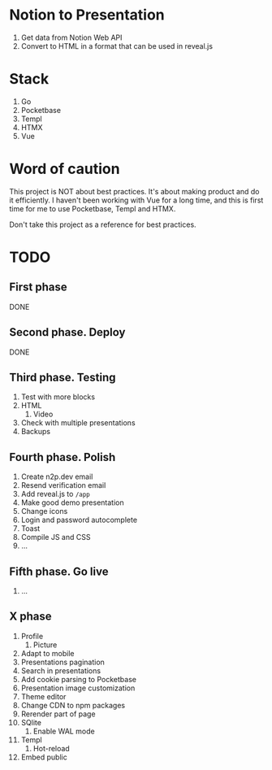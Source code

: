 # Notion to Presentation

1. Get data from Notion Web API
1. Convert to HTML in a format that can be used in reveal.js

# Stack

1. Go
1. Pocketbase
1. Templ
1. HTMX
1. Vue

# Word of caution

This project is NOT about best practices. It's about making product
and do it efficiently. I haven't been working with Vue for a long time,
and this is first time for me to use Pocketbase, Templ and HTMX.

Don't take this project as a reference for best practices.

# TODO

## First phase

DONE

## Second phase. Deploy

DONE

## Third phase. Testing

1. Test with more blocks
1. HTML
    1. Video
1. Check with multiple presentations
1. Backups

## Fourth phase. Polish

1. Create n2p.dev email
1. Resend verification email
1. Add reveal.js to `/app`
1. Make good demo presentation
1. Change icons
1. Login and password autocomplete
1. Toast
1. Compile JS and CSS
1. ...

## Fifth phase. Go live

1. ...

## X phase

1. Profile
    1. Picture
1. Adapt to mobile
1. Presentations pagination
1. Search in presentations
1. Add cookie parsing to Pocketbase
1. Presentation image customization
1. Theme editor
1. Change CDN to npm packages
1. Rerender part of page
1. SQlite
    1. Enable WAL mode
1. Templ
    1. Hot-reload
1. Embed public
